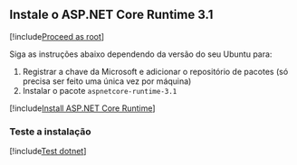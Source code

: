 ﻿<a name="install-aspnet-core" />

## Instale o ASP.NET Core Runtime 3.1

[!include[Proceed as root](../su.md)]

Siga as instruções abaixo dependendo da versão do seu Ubuntu para:

1. Registrar a chave da Microsoft e adicionar o repositório de pacotes (só precisa ser feito uma única vez por máquina)
1. Instalar o pacote `aspnetcore-runtime-3.1`

[!include[Install ASP.NET Core Runtime](../../../../../includes/linux/ubuntu/install-aspnetcore-31.md)]

### Teste a instalação

[!include[Test dotnet](../test-dotnet-31.md)]
